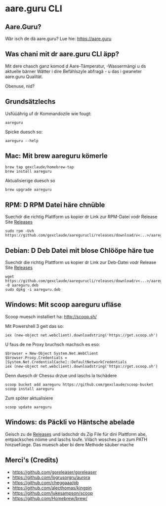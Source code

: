 # aare.guru CLI

## Aare.Guru?

Wär isch de dä aare.guru? Lue hie: https://aare.guru

## Was chani mit dr aare.guru CLI äpp?

Mit dere chasch ganz komod d Aare-Tämperatur, -Wassermängi u ds aktuelle bärner Wätter i dire Befählszyle abfragä - u das i gwaneter aare.guru Qualität.

Obenuse, nid?

## Grundsätzlechs

Usfüüährig uf dr Kommandozile wie fougt:

    aareguru

Spicke duesch so:

    aareguru --help

## Mac: Mit brew aareguru kömerle

    brew tap gexclaude/homebrew-tap
    brew install aareguru

Aktualisierige duesch so

    brew upgrade aareguru

## RPM: D RPM Datei häre chnüble

Suechdr die richtig Plattform us kopier dr Link zur RPM-Datei vodr Release Site [Releases](https://github.com/gexclaude/aaregurucli/releases)

    sudo rpm -Uvh https://github.com/gexclaude/aaregurucli/releases/download/v<...>/aareguru_<...>.rpm

## Debian: D Deb Datei mit blose Chlööpe häre tue

Suechdr die richtig Plattform us kopier dr Link zur Deb-Datei vodr Release Site [Releases](https://github.com/gexclaude/aaregurucli/releases)

    wget https://github.com/gexclaude/aaregurucli/releases/download/v<...>/aareguru_<...>.deb -0 aareguru.deb
    sudo dpkg -i aareguru.deb

## Windows: Mit scoop aareguru ufläse

Scoop muesch installiert ha:
http://scoop.sh/

Mit Powershell 3 geit das so:

    iex (new-object net.webclient).downloadstring('https://get.scoop.sh')
    
U faus de ne Proxy bruchsch machsch es eso:

    $browser = New-Object System.Net.WebClient
    $browser.Proxy.Credentials =[System.Net.CredentialCache]::DefaultNetworkCredentials
    iex (new-object net.webclient).downloadstring('https://get.scoop.sh')
    
Denn duesch dr Chessu drzue und laschs la tschädere

    scoop bucket add aareguru https://github.com/gexclaude/scoop-bucket
    scoop install aareguru

Zum spöter aktualisiere

    scoop update aareguru

## Windows: ds Päckli vo Häntsche abelade

Geisch zu de [Releases](https://github.com/gexclaude/aaregurucli/releases) und ladschdr ds Zip File für dini Plattform abe,
entpacksches nöime und laschs loufe. Viläch wosches ja o zum PATH hinzuefüege. Das muesch aber bi dere Methode säuber mache 

## Merci's (Credits)

* https://github.com/goreleaser/goreleaser
* https://github.com/logrusorgru/aurora
* https://github.com/cheggaaa/pb
* https://github.com/alecthomas/kingpin
* https://github.com/lukesampson/scoop
* https://github.com/Homebrew/brew/
